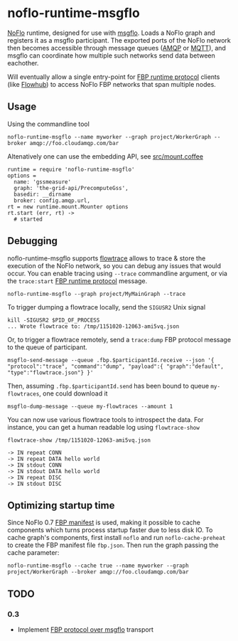 
noflo-runtime-msgflo
====================

[NoFlo](https://noflojs.org) runtime, designed for use with [msgflo](https://github.com/the-grid/msgflo).
Loads a NoFlo graph and registers it as a msgflo participant.
The exported ports of the NoFlo network then becomes accessible through message queues
([AMQP](http://en.wikipedia.org/wiki/Advanced_Message_Queuing_Protocol) or [MQTT](http://en.wikipedia.org/wiki/MQTT)),
and msgflo can coordinate how multiple such networks send data between eachother.

Will eventually allow a single entry-point for
[FBP runtime protocol](http://noflojs.org/documentation/protocol) clients (like [Flowhub](http://flowhub.io))
to access NoFlo FBP networks that span multiple nodes.


Usage
------

Using the commandline tool

    noflo-runtime-msgflo --name myworker --graph project/WorkerGraph --broker amqp://foo.cloudamqp.com/bar

Altenatively one can use the embedding API, see [src/mount.coffee](./src/mount.coffee)

    runtime = require 'noflo-runtime-msgflo'
    options =
      name: 'gssmeasure'
      graph: 'the-grid-api/PrecomputeGss',
      basedir: __dirname
      broker: config.amqp.url,
    rt = new runtime.mount.Mounter options
    rt.start (err, rt) ->
      # started

## Debugging

noflo-runtime-msgflo supports [flowtrace](https://github.com/flowbased/flowtrace) allows to trace & store the execution of the NoFlo network,
so you can debug any issues that would occur.
You can enable tracing using `--trace` commandline argument,
or via the `trace:start` [FBP runtime protocol](http://noflojs.org/documentation/protocol/#trace) message.

    noflo-runtime-msgflo --graph project/MyMainGraph --trace

To trigger dumping a flowtrace locally, send the `SIGUSR2` Unix signal

    kill -SIGUSR2 $PID_OF_PROCESS
    ... Wrote flowtrace to: /tmp/1151020-12063-ami5vq.json

Or, to trigger a flowtrace remotely, send a `trace:dump` FBP protocol message to the queue of participant.

    msgflo-send-message --queue .fbp.$participantId.receive --json '{ "protocol":"trace", "command":"dump", "payload":{ "graph":"default", "type":"flowtrace.json"} }'

Then, assuming `.fbp.$participantId.send` has been bound to queue `my-flowtraces`, one could download it

    msgflo-dump-message --queue my-flowtraces --amount 1

You can now use various flowtrace tools to introspect the data.
For instance, you can get a human readable log using `flowtrace-show`

    flowtrace-show /tmp/1151020-12063-ami5vq.json

    -> IN repeat CONN
    -> IN repeat DATA hello world
    -> IN stdout CONN
    -> IN stdout DATA hello world
    -> IN repeat DISC
    -> IN stdout DISC

Optimizing startup time
----

Since NoFlo 0.7 [FBP manifest](https://github.com/flowbased/fbp-manifest) 
is used, making it possible to cache components which turns process startup
faster due to less disk IO.
To cache graph's components, first install `noflo` and run
`noflo-cache-preheat` to create the FBP manifest file `fbp.json`. Then run the
graph passing the cache parameter:

    noflo-runtime-msgflo --cache true --name myworker --graph project/WorkerGraph --broker amqp://foo.cloudamqp.com/bar

TODO
-----

### 0.3

* Implement [FBP protocol over msgflo](https://github.com/noflo/noflo-runtime-msgflo/issues/30) transport

